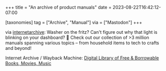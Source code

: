 +++
title = "An archive of product manuals"
date = 2023-08-22T16:42:12-07:00

[taxonomies]
tag = ["Archive", "Manual"]
via = ["Mastodon"]
+++

via [internetarchive](https://mastodon.archive.org/@internetarchive/110928868917906388): Washer on the fritz? Can't figure out why that light is blinking on your dashboard? 📒 Check out our collection of >3 million manuals spanning various topics – from household items to tech to crafts and beyond!

<!-- more -->

Internet Archive / Wayback Machine: [Digital Library of Free &amp; Borrowable Books, Movies, Music](https://archive.org/details/manuals)

